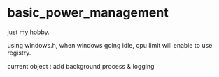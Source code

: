 # basic_power_management
just my hobby.

using windows.h, when windows going idle, cpu limit will enable to use registry.

current object : add background process & logging
